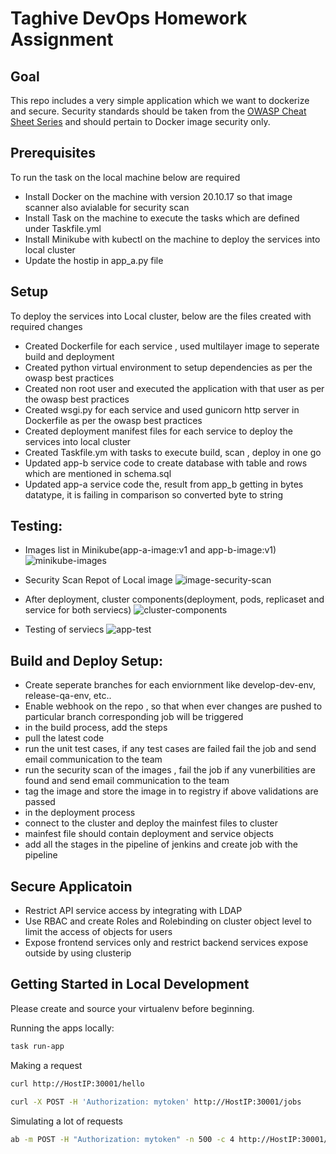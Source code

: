 # Taghive DevOps Homework Assignment

## Goal

This repo includes a very simple application which we want to dockerize and secure.  Security standards should be taken from the [OWASP Cheat Sheet Series](https://cheatsheetseries.owasp.org/index.html) and should pertain to Docker image security only.

## Prerequisites

To run the task on the local machine below are required

- Install Docker on the machine with version 20.10.17 so that image scanner also avialable for security scan
- Install Task on the machine to execute the tasks which are defined under Taskfile.yml
- Install Minikube with kubectl on the machine to deploy the services into local cluster 
- Update the hostip in app_a.py file

## Setup

To deploy the services into Local cluster, below are the files created with required changes

- Created Dockerfile for each service , used multilayer image to seperate build and deployment
- Created python virtual environment to setup dependencies as per the owasp best practices
- Created non root user and executed the application with that user as per the owasp best practices
- Created wsgi.py for each service and used gunicorn http server in Dockerfile as per the owasp best practices
- Created deployment manifest files for each service to deploy the services into local cluster 
- Created Taskfile.ym with tasks to execute build, scan , deploy in one go
- Updated app-b service code to create database with table and rows which are mentioned in schema.sql
- Updated app-a service code the, result from app_b getting in bytes datatype, it is failing in comparison so converted byte to string

## Testing:
- Images list in Minikube(app-a-image:v1 and app-b-image:v1)
![minikube-images](https://user-images.githubusercontent.com/107679119/188269934-4e01e608-748c-4d39-96e6-296e32e8125f.png)

- Security Scan Repot of Local image
![image-security-scan](https://user-images.githubusercontent.com/107679119/188269977-2a136580-3863-49d0-aa90-7e90ab7f470c.png)

- After deployment, cluster components(deployment, pods, replicaset and service for both serviecs)
![cluster-components](https://user-images.githubusercontent.com/107679119/188270009-70af795a-90df-44c2-a15a-77b62cb9e07e.png)

- Testing of serviecs
![app-test](https://user-images.githubusercontent.com/107679119/188270039-049faa73-6bed-478d-bac4-5a2e7d198904.png)

## Build and Deploy Setup:

- Create seperate branches for each enviornment like develop-dev-env, release-qa-env, etc..
- Enable webhook on the repo , so that when ever changes are pushed to particular branch corresponding job will be triggered
- in the build process, add the steps 
- pull the latest code
- run the unit test cases, if any test cases are failed fail the job and send email communication to the team
- run the security scan of the images , fail the job if any vunerbilities are found and send email communication to the team
- tag the image and store the image in to registry if above validations are passed
- in the deployment process
- connect to the cluster and deploy the mainfest files to cluster
- mainfest file should contain deployment and service objects 
- add all the stages in the pipeline of jenkins and create job with the pipeline

## Secure Applicatoin

- Restrict API service access by integrating with LDAP 
- Use RBAC and create Roles and Rolebinding on cluster object level to limit the access of objects for users
- Expose frontend services only and restrict backend services expose outside by using clusterip 



## Getting Started in Local Development

Please create and source your virtualenv before beginning. 

Running the apps locally:

```bash
task run-app
```

Making a request

```bash
curl http://HostIP:30001/hello

curl -X POST -H 'Authorization: mytoken' http://HostIP:30001/jobs
```

Simulating a lot of requests

```bash
ab -m POST -H "Authorization: mytoken" -n 500 -c 4 http://HostIP:30001/jobs
```
